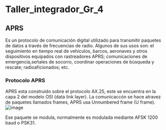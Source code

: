 # Taller_integrador_Gr_4
## APRS
Es un protocolo de comunicación digital utilizado para transmitir paquetes de datos a través de frecuencias de radio. Algunos de sus usos son: el seguimiento en tiempo real de vehículos, barcos, aeronaves y otros dispositivos equipados con rastreadores APRS; comunicaciones de emergencia,señales de socorro, coordinar operaciones de búsqueda y rescate; radioaficionados; etc.

### Protocolo APRS

APRS esta construido sobre el protocolo AX.25, este se encuentra en la capa 2 del modelo OSI (data link layer). La comunicaccón se hace atravez de paquetes llamados frames, APRS usa Unnumbered frame (U frame).
![image](https://github.com/user-attachments/assets/3abebb41-3f9a-4ae7-95fa-1a45c566eae7)

Ese paquete se modula, normalmente es modulada mediante AFSK 1200 baud o PSK31.

